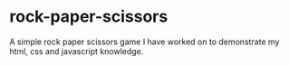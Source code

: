 # rock-paper-scissors

A simple rock paper scissors game I have worked on to demonstrate my html, css and javascript knowledge.
